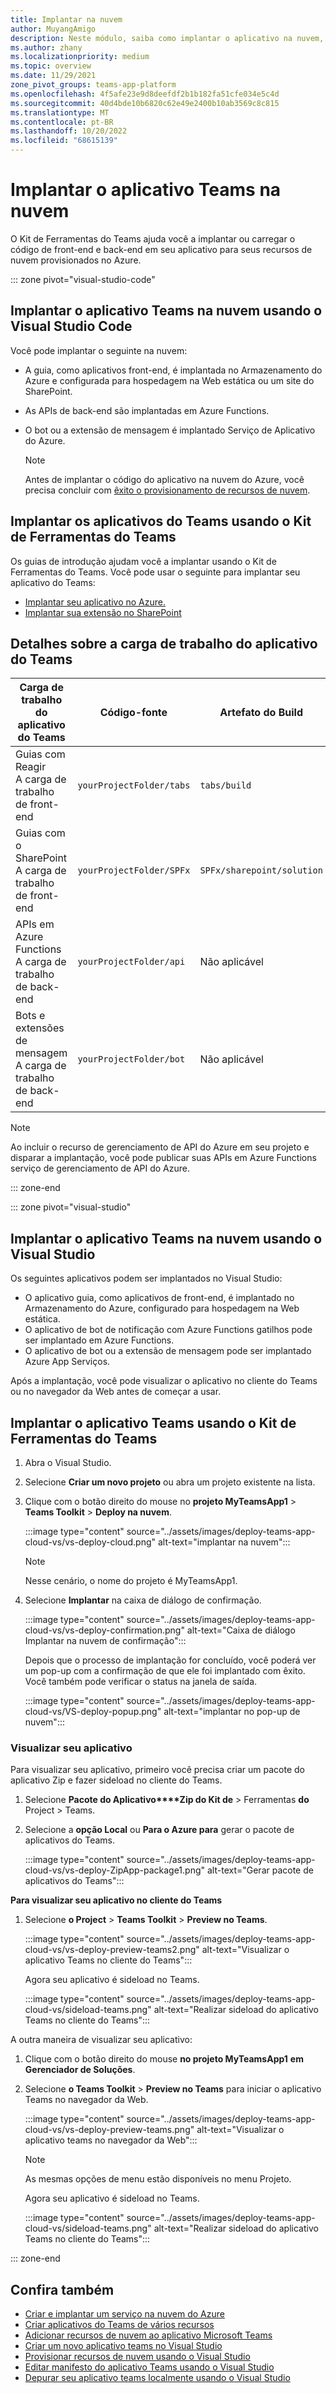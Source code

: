 ```yaml
---
title: Implantar na nuvem
author: MuyangAmigo
description: Neste módulo, saiba como implantar o aplicativo na nuvem, no Azure ou no SharePoint e implantar aplicativos do Teams usando o Kit de Ferramentas do Teams
ms.author: zhany
ms.localizationpriority: medium
ms.topic: overview
ms.date: 11/29/2021
zone_pivot_groups: teams-app-platform
ms.openlocfilehash: 4f5afe23e9d8deefdf2b1b182fa51cfe034e5c4d
ms.sourcegitcommit: 40d4bde10b6820c62e49e2400b10ab3569c8c815
ms.translationtype: MT
ms.contentlocale: pt-BR
ms.lasthandoff: 10/20/2022
ms.locfileid: "68615139"
---
```

# <a name="deploy-teams-app-to-the-cloud"></a>Implantar o aplicativo Teams na nuvem

O Kit de Ferramentas do Teams ajuda você a implantar ou carregar o código de front-end e back-end em seu aplicativo para seus recursos de nuvem provisionados no Azure.

::: zone pivot="visual-studio-code"

## <a name="deploy-teams-app-to-the-cloud-using-visual-studio-code"></a>Implantar o aplicativo Teams na nuvem usando o Visual Studio Code

Você pode implantar o seguinte na nuvem:

* A guia, como aplicativos front-end, é implantada no Armazenamento do Azure e configurada para hospedagem na Web estática ou um site do SharePoint.
* As APIs de back-end são implantadas em Azure Functions.
* O bot ou a extensão de mensagem é implantado Serviço de Aplicativo do Azure.

  > [!NOTE]
  > Antes de implantar o código do aplicativo na nuvem do Azure, você precisa concluir com [êxito o provisionamento de recursos de nuvem](provision.md).

## <a name="deploy-teams-apps-using-teams-toolkit"></a>Implantar os aplicativos do Teams usando o Kit de Ferramentas do Teams

Os guias de introdução ajudam você a implantar usando o Kit de Ferramentas do Teams. Você pode usar o seguinte para implantar seu aplicativo do Teams:

* [Implantar seu aplicativo no Azure.](/microsoftteams/platform/sbs-gs-javascript?tabs=vscode%2Cvsc%2Cviscode%2Cvcode&tutorial-step=8&branch)
* [Implantar sua extensão no SharePoint](/microsoftteams/platform/sbs-gs-spfx?tabs=vscode%2Cviscode&tutorial-step=4&branch)

## <a name="details-on-teams-app-workload"></a>Detalhes sobre a carga de trabalho do aplicativo do Teams

| Carga de trabalho do aplicativo do Teams | Código-fonte | Artefato do Build| Recurso de destino |
|-------------|----------|---------------|---------------|
|Guias com Reagir </br> A carga de trabalho de front-end| `yourProjectFolder/tabs`| `tabs/build` |Armazenamento do Microsoft Azure |
|Guias com o SharePoint </br> A carga de trabalho de front-end | `yourProjectFolder/SPFx`| `SPFx/sharepoint/solution` |Catálogo de aplicativos do SharePoint |
|APIs em Azure Functions </br> A carga de trabalho de back-end | `yourProjectFolder/api`| Não aplicável |Azure Functions |
|Bots e extensões de mensagem </br> A carga de trabalho de back-end | `yourProjectFolder/bot` | Não aplicável | Serviço do Aplicativo do Azure |

> [!NOTE]
> Ao incluir o recurso de gerenciamento de API do Azure em seu projeto e disparar a implantação, você pode publicar suas APIs em Azure Functions serviço de gerenciamento de API do Azure.

::: zone-end

::: zone pivot="visual-studio"

## <a name="deploy-teams-app-to-the-cloud-using-visual-studio"></a>Implantar o aplicativo Teams na nuvem usando o Visual Studio

Os seguintes aplicativos podem ser implantados no Visual Studio:

* O aplicativo guia, como aplicativos de front-end, é implantado no Armazenamento do Azure, configurado para hospedagem na Web estática.
* O aplicativo de bot de notificação com Azure Functions gatilhos pode ser implantado em Azure Functions.
* O aplicativo de bot ou a extensão de mensagem pode ser implantado Azure App Serviços.

Após a implantação, você pode visualizar o aplicativo no cliente do Teams ou no navegador da Web antes de começar a usar.

## <a name="deploy-teams-app-using-teams-toolkit"></a>Implantar o aplicativo Teams usando o Kit de Ferramentas do Teams

1. Abra o Visual Studio.
1. Selecione **Criar um novo projeto** ou abra um projeto existente na lista.
1. Clique com o botão direito do mouse no **projeto MyTeamsApp1** > **Teams Toolkit** > **Deploy na nuvem**.

   :::image type="content" source="../assets/images/deploy-teams-app-cloud-vs/vs-deploy-cloud.png" alt-text="implantar na nuvem":::

   > [!NOTE]
   > Nesse cenário, o nome do projeto é MyTeamsApp1.

1. Selecione **Implantar** na caixa de diálogo de confirmação.

   :::image type="content" source="../assets/images/deploy-teams-app-cloud-vs/vs-deploy-confirmation.png" alt-text="Caixa de diálogo Implantar na nuvem de confirmação":::

   Depois que o processo de implantação for concluído, você poderá ver um pop-up com a confirmação de que ele foi implantado com êxito. Você também pode verificar o status na janela de saída.

   :::image type="content" source="../assets/images/deploy-teams-app-cloud-vs/VS-deploy-popup.png" alt-text="implantar no pop-up de nuvem":::

### <a name="preview-your-app"></a>Visualizar seu aplicativo

Para visualizar seu aplicativo, primeiro você precisa criar um pacote do aplicativo Zip e fazer sideload no cliente do Teams.

1. Selecione **Pacote do Aplicativo****Zip do Kit de** >  Ferramentas **do** Project  >  Teams.
1. Selecione a **opção Local** ou **Para o Azure para** gerar o pacote de aplicativos do Teams.

   :::image type="content" source="../assets/images/deploy-teams-app-cloud-vs/vs-deploy-ZipApp-package1.png" alt-text="Gerar pacote de aplicativos do Teams":::

**Para visualizar seu aplicativo no cliente do Teams**

1. Selecione **o Project** > **Teams Toolkit** > **Preview no Teams**.

   :::image type="content" source="../assets/images/deploy-teams-app-cloud-vs/vs-deploy-preview-teams2.png" alt-text="Visualizar o aplicativo Teams no cliente do Teams":::

   Agora seu aplicativo é sideload no Teams.

   :::image type="content" source="../assets/images/deploy-teams-app-cloud-vs/sideload-teams.png" alt-text="Realizar sideload do aplicativo Teams no cliente do Teams":::

A outra maneira de visualizar seu aplicativo:

1. Clique com o botão direito do mouse **no projeto MyTeamsApp1** **em Gerenciador de Soluções**.
1. Selecione **o Teams Toolkit** > **Preview no Teams** para iniciar o aplicativo Teams no navegador da Web.

   :::image type="content" source="../assets/images/deploy-teams-app-cloud-vs/vs-deploy-preview-teams.png" alt-text="Visualizar o aplicativo teams no navegador da Web":::

   > [!NOTE]
   > As mesmas opções de menu estão disponíveis no menu Projeto.

   Agora seu aplicativo é sideload no Teams.

   :::image type="content" source="../assets/images/deploy-teams-app-cloud-vs/sideload-teams.png" alt-text="Realizar sideload do aplicativo Teams no cliente do Teams":::

::: zone-end

## <a name="see-also"></a>Confira também

* [Criar e implantar um serviço na nuvem do Azure](/azure/cloud-services/cloud-services-how-to-create-deploy-portal)
* [Criar aplicativos do Teams de vários recursos](add-capability.md)
* [Adicionar recursos de nuvem ao aplicativo Microsoft Teams](add-resource.md)
* [Criar um novo aplicativo teams no Visual Studio](create-new-teams-app-for-Visual-Studio.md)
* [Provisionar recursos de nuvem usando o Visual Studio](provision-cloud-resources.md)
* [Editar manifesto do aplicativo Teams usando o Visual Studio](VS-TeamsFx-preview-and-customize-app-manifest.md)
* [Depurar seu aplicativo teams localmente usando o Visual Studio](debug-teams-app-visual-studio.md)
